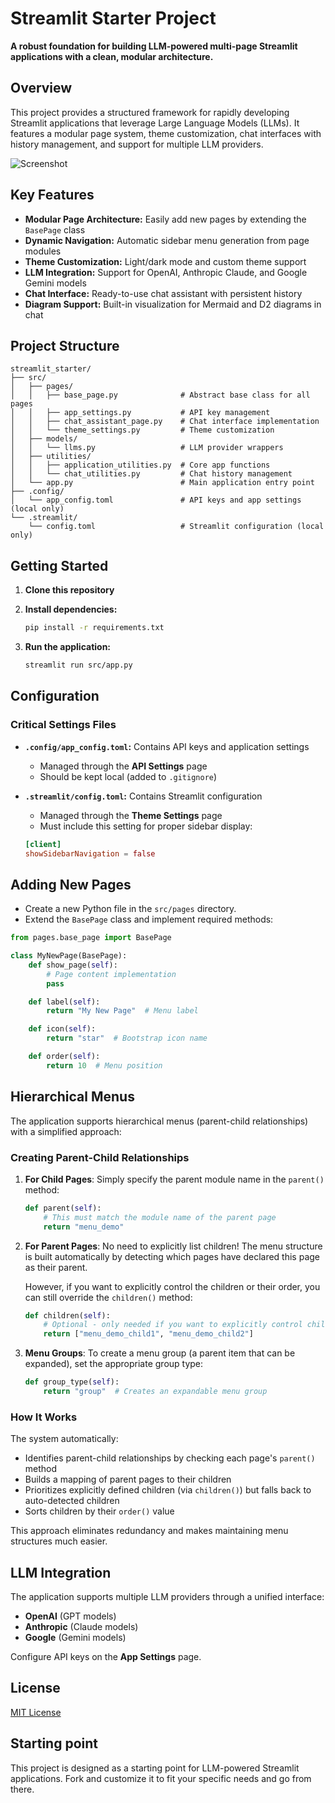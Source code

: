 # Streamlit Starter Project

**A robust foundation for building LLM-powered multi-page Streamlit applications with a clean, modular architecture.**

## Overview

This project provides a structured framework for rapidly developing Streamlit applications that leverage Large Language Models (LLMs). It features a modular page system, theme customization, chat interfaces with history management, and support for multiple LLM providers.

![Screenshot](https://github.com/locupleto/streamlit_starter/raw/main/Screenshot.png)

## Key Features

- **Modular Page Architecture:** Easily add new pages by extending the `BasePage` class
- **Dynamic Navigation:** Automatic sidebar menu generation from page modules
- **Theme Customization:** Light/dark mode and custom theme support
- **LLM Integration:** Support for OpenAI, Anthropic Claude, and Google Gemini models
- **Chat Interface:** Ready-to-use chat assistant with persistent history
- **Diagram Support:** Built-in visualization for Mermaid and D2 diagrams in chat

## Project Structure

```
streamlit_starter/
├── src/
│   ├── pages/
│   │   ├── base_page.py              # Abstract base class for all pages
│   │   ├── app_settings.py           # API key management
│   │   ├── chat_assistant_page.py    # Chat interface implementation
│   │   └── theme_settings.py         # Theme customization
│   ├── models/
│   │   └── llms.py                   # LLM provider wrappers
│   ├── utilities/
│   │   ├── application_utilities.py  # Core app functions
│   │   └── chat_utilities.py         # Chat history management
│   └── app.py                        # Main application entry point
├── .config/
│   └── app_config.toml               # API keys and app settings (local only)
└── .streamlit/
    └── config.toml                   # Streamlit configuration (local only)
```

## Getting Started

1. **Clone this repository**

2. **Install dependencies:**
   ```bash
   pip install -r requirements.txt
   ```

3. **Run the application:**
   ```bash
   streamlit run src/app.py
   ```

## Configuration

### Critical Settings Files

- **`.config/app_config.toml`:** Contains API keys and application settings
  - Managed through the **API Settings** page
  - Should be kept local (added to `.gitignore`)

- **`.streamlit/config.toml`:** Contains Streamlit configuration
  - Managed through the **Theme Settings** page
  - Must include this setting for proper sidebar display:

  ```toml
  [client]
  showSidebarNavigation = false
  ```

## Adding New Pages

- Create a new Python file in the `src/pages` directory.
- Extend the `BasePage` class and implement required methods:

```python
from pages.base_page import BasePage

class MyNewPage(BasePage):
    def show_page(self):
        # Page content implementation
        pass

    def label(self):
        return "My New Page"  # Menu label

    def icon(self):
        return "star"  # Bootstrap icon name

    def order(self):
        return 10  # Menu position
```

## Hierarchical Menus

The application supports hierarchical menus (parent-child relationships) with a simplified approach:

### Creating Parent-Child Relationships

1. **For Child Pages**: Simply specify the parent module name in the `parent()` method:

   ```python
   def parent(self):
       # This must match the module name of the parent page
       return "menu_demo"
   ```

2. **For Parent Pages**: No need to explicitly list children! The menu structure is built automatically by detecting which pages have declared this page as their parent.

   However, if you want to explicitly control the children or their order, you can still override the `children()` method:

   ```python
   def children(self):
       # Optional - only needed if you want to explicitly control children
       return ["menu_demo_child1", "menu_demo_child2"]
   ```

3. **Menu Groups**: To create a menu group (a parent item that can be expanded), set the appropriate group type:

   ```python
   def group_type(self):
       return "group"  # Creates an expandable menu group
   ```

### How It Works

The system automatically:

- Identifies parent-child relationships by checking each page's `parent()` method
- Builds a mapping of parent pages to their children
- Prioritizes explicitly defined children (via `children()`) but falls back to auto-detected children
- Sorts children by their `order()` value

This approach eliminates redundancy and makes maintaining menu structures much easier.

## LLM Integration

The application supports multiple LLM providers through a unified interface:

- **OpenAI** (GPT models)
- **Anthropic** (Claude models)
- **Google** (Gemini models)

Configure API keys on the **App Settings** page.

## License

[MIT License](LICENSE)

## Starting point

This project is designed as a starting point for LLM-powered Streamlit applications. Fork and customize it to fit your specific needs and go from there.

